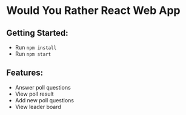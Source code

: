 # Would You Rather React Web App

## Getting Started:

- Run `npm install`
- Run `npm start`

## Features:

* Answer poll questions
* View poll result
* Add new poll questions
* View leader board